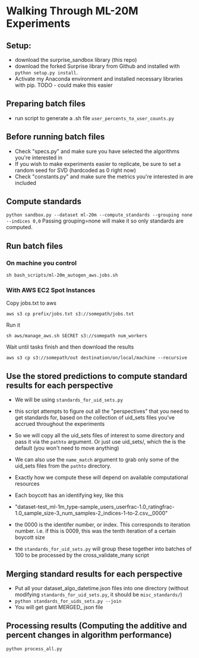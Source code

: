 # Walking Through ML-20M Experiments

## Setup:
* download the surprise_sandbox library (this repo)
* download the forked Surprise library from Github and installed with `python setup.py install`.
* Activate my Anaconda environment and installed necessary libraries with pip. TODO - could make this easier

## Preparing batch files
* run script to generate a .sh file
`user_percents_to_user_counts.py` 


## Before running batch files
* Check "specs.py" and make sure you have selected the algorithms you're interested in
* If you wish to make experiments easier to replicate, be sure to set a random seed for SVD (hardcoded as 0 right now)
* Check "constants.py" and make sure the metrics you're interested in are included


## Compute standards
`python sandbox.py --dataset ml-20m --compute_standards --grouping none --indices 0,0`
Passing grouping=none will make it so only standards are computed.

## Run batch files
### On machine you control
`sh bash_scripts/ml-20m_autogen_aws.jobs.sh`

### With AWS EC2 Spot Instances
Copy jobs.txt to aws

`aws s3 cp prefix/jobs.txt s3://somepath/jobs.txt`

Run it

`sh aws/manage_aws.sh SECRET s3://somepath num_workers`

Wait until tasks finish and then download the results

`aws s3 cp s3://somepath/out destination/on/local/machine --recursive`

## Use the stored predictions to compute standard results for each perspective
* We will be using `standards_for_uid_sets.py`
* this script attempts to figure out all the "perspectives" that you need to get standards for, based on the collection of uid_sets files you've accrued throughout the experiments
* So we will copy all the uid_sets files of interest to some directory and pass it via the `pathto` argument. Or just use uid_sets/, which the is the default (you won't need to move anything)
* We can also use the `name_match` argument to grab only some of the uid_sets files from the `pathto` directory.
* Exactly how we compute these will depend on available computational resources

* Each boycott has an identifying key, like this
* "dataset-test_ml-1m_type-sample_users_userfrac-1.0_ratingfrac-1.0_sample_size-3_num_samples-2_indices-1-to-2.csv__0000"
* the 0000 is the identifer number, or index. This corresponds to iteration number. i.e. if this is 0009, this was the tenth iteration of a certain boycott size

* the `standards_for_uid_sets.py` will group these together into batches of 100 to be processed by the cross_validate_many script

## Merging standard results for each perspective
* Put all your dataset_algo_datetime.json files into one directory (without modifying `standards_for_uid_sets.py`, it should be `misc_standards/`)
* `python standards_for_uids_sets.py --join`
* You will get giant MERGED_ json file

## Processing results (Computing the additive and percent changes in algorithm performance)
`python process_all.py`

## 

